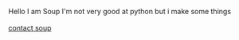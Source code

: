 Hello
I am Soup
I'm not very good at python but i make some things <br />
<br />
[contact soup](https://mail.google.com/mail/?view=cm&fs=1&to=soupcat.py@gmail.com) 
